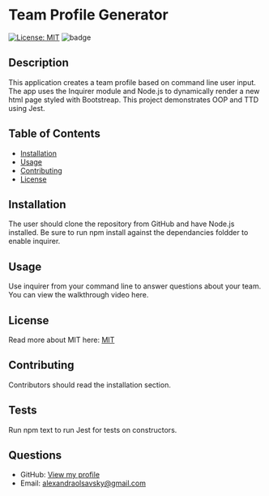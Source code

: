 # Team Profile Generator

  [![License: MIT](https://img.shields.io/badge/License-MIT-yellow.svg)](https://opensource.org/licenses/MIT)
  ![badge](https://img.shields.io/github/last-commit/ajolsavsky/team-profile-generator)

  ## Description
  This application creates a team profile based on command line user input. The app uses the Inquirer module and Node.js to dynamically render a new html page styled with Bootstreap. This project demonstrates OOP and TTD using Jest.
  
  ## Table of Contents
  - [Installation](#installation)
  - [Usage](#usage)
  - [Contributing](#contributing)
  - [License](#license)
  
  ## Installation
  The user should clone the repository from GitHub and have Node.js installed. Be sure to run npm install against the dependancies foldder to enable inquirer.
  
  ## Usage
  Use inquirer from your command line to answer questions about your team. You can view the walkthrough video here.
  
  ## License
  Read more about MIT here: [MIT](https://opensource.org/licenses/MIT)
  
  ## Contributing
  Contributors should read the installation section.
  
  ## Tests
  Run npm text to run Jest for tests on constructors.
  
  ## Questions
  - GitHub: [View my profile](https://github.com/ajolsavsky)
  - Email: alexandraolsavsky@gmail.com
  